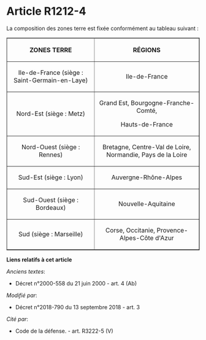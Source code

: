 # Article R1212-4

La composition des zones terre est fixée conformément au tableau suivant :

<table border="1">
  <tbody>
    <tr>
      <th>

ZONES TERRE</th>
      <th>

RÉGIONS</th>
    </tr>
    <tr>
      <td align="center">

Ile-de-France (siège : Saint-Germain-en-Laye)</td>
      <td align="center">

Ile-de-France</td>
    </tr>
    <tr>
      <td align="center">

Nord-Est (siège : Metz)</td>
      <td align="center">

Grand Est, Bourgogne-Franche-Comté,

Hauts-de-France

</td>
    </tr>
    <tr>
      <td align="center">

Nord-Ouest (siège : Rennes)</td>
      <td align="center">

Bretagne, Centre-Val de Loire, Normandie, Pays de la Loire</td>
    </tr>
    <tr>
      <td align="center">

Sud-Est (siège : Lyon)</td>
      <td align="center">

Auvergne-Rhône-Alpes</td>
    </tr>
    <tr>
      <td align="center">

Sud-Ouest (siège : Bordeaux)</td>
      <td align="center">

Nouvelle-Aquitaine</td>
    </tr>
    <tr>
      <td align="center">Sud (siège : Marseille)</td>
      <td align="center">

Corse, Occitanie, Provence-Alpes-Côte d'Azur

</td>
    </tr>
  </tbody>
</table>

**Liens relatifs à cet article**

_Anciens textes_:

  - Décret n°2000-558 du 21 juin 2000 - art. 4 (Ab)

_Modifié par_:

  - Décret n°2018-790 du 13 septembre 2018 - art. 3

_Cité par_:

  - Code de la défense. - art. R3222-5 (V)
